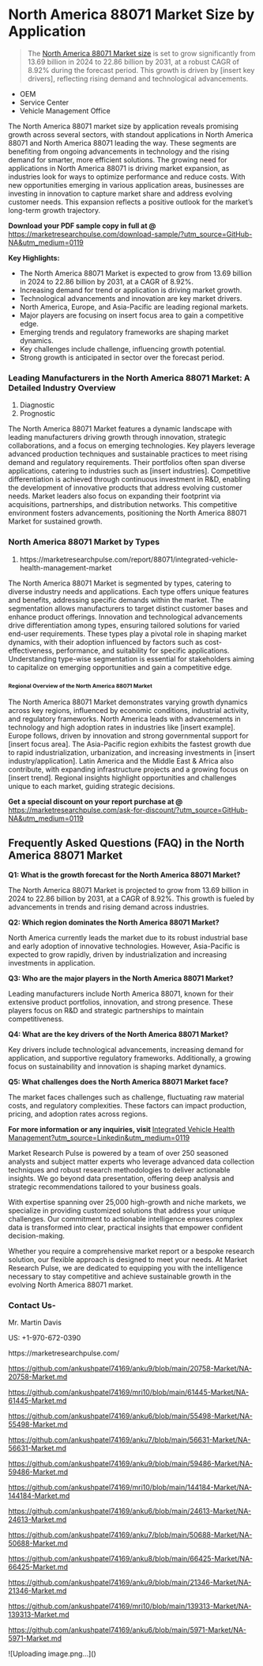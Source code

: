 <h1>North America 88071 Market&nbsp;Size by Application</h1><blockquote><p>The <a href="https://marketresearchpulse.com/download-sample/?utm_source=GitHub-NA&amp;utm_medium=0119">North America 88071 Market size</a> is set to grow significantly from 13.69 billion in 2024 to 22.86 billion by 2031, at a robust CAGR of 8.92% during the forecast period. This growth is driven by [insert key drivers], reflecting rising demand and technological advancements.</p></blockquote><ul><li>OEM <li> Service Center <li> Vehicle Management Office</li></ul><p>The North America 88071 market size by application reveals promising growth across several sectors, with standout applications in North America 88071 and North America 88071 leading the way. These segments are benefiting from ongoing advancements in technology and the rising demand for smarter, more efficient solutions. The growing need for applications in North America 88071 is driving market expansion, as industries look for ways to optimize performance and reduce costs. With new opportunities emerging in various application areas, businesses are investing in innovation to capture market share and address evolving customer needs. This expansion reflects a positive outlook for the market’s long-term growth trajectory.</p><p><strong>Download your PDF sample copy in full at @ </strong><a href="https://marketresearchpulse.com/download-sample/?utm_source=GitHub-NA&amp;utm_medium=0119">https://marketresearchpulse.com/download-sample/?utm_source=GitHub-NA&amp;utm_medium=0119</a></p><p><strong>Key Highlights: </strong></p><ul><li>The North America 88071 Market is expected to grow from 13.69 billion in 2024 to 22.86 billion by 2031, at a CAGR of 8.92%.</li><li>Increasing demand for trend or application is driving market growth.</li><li>Technological advancements and innovation are key market drivers.</li><li>North America, Europe, and Asia-Pacific are leading regional markets.</li><li>Major players are focusing on insert focus area to gain a competitive edge.</li><li>Emerging trends and regulatory frameworks are shaping market dynamics.</li><li>Key challenges include challenge, influencing growth potential.</li><li>Strong growth is anticipated in sector over the forecast period.</li></ul><h3>Leading Manufacturers in the North America 88071 Market: A Detailed Industry Overview</h3><ol><li>Diagnostic <li> Prognostic</li></ol><div class="flex max-w-full flex-col flex-grow"><div class="min-h-8 text-message flex w-full flex-col items-end gap-2 whitespace-normal break-words [.text-message+&amp;]:mt-5" dir="auto" data-message-author-role="assistant" data-message-id="fd8432e4-4910-450d-b182-61b7bfb0a01f" data-message-model-slug="gpt-4o"><div class="flex w-full flex-col gap-1 empty:hidden first:pt-[3px]"><div class="markdown prose w-full break-words dark:prose-invert light"><p>The North America 88071 Market features a dynamic landscape with leading manufacturers driving growth through innovation, strategic collaborations, and a focus on emerging technologies. Key players leverage advanced production techniques and sustainable practices to meet rising demand and regulatory requirements. Their portfolios often span diverse applications, catering to industries such as [insert industries]. Competitive differentiation is achieved through continuous investment in R&amp;D, enabling the development of innovative products that address evolving customer needs. Market leaders also focus on expanding their footprint via acquisitions, partnerships, and distribution networks. This competitive environment fosters advancements, positioning the North America 88071 Market for sustained growth.</p></div></div></div></div><h3>North America 88071 Market by Types</h3><ol><li>https://marketresearchpulse.com/report/88071/integrated-vehicle-health-management-market</li></ol><div class="flex max-w-full flex-col flex-grow"><div class="min-h-8 text-message flex w-full flex-col items-end gap-2 whitespace-normal break-words [.text-message+&amp;]:mt-5" dir="auto" data-message-author-role="assistant" data-message-id="084470be-0bb7-4664-bddf-5156b4f41249" data-message-model-slug="gpt-4o-mini"><div class="flex w-full flex-col gap-1 empty:hidden first:pt-[3px]"><div class="markdown prose w-full break-words dark:prose-invert light"><p>The North America 88071 Market is segmented by types, catering to diverse industry needs and applications. Each type offers unique features and benefits, addressing specific demands within the market. The segmentation allows manufacturers to target distinct customer bases and enhance product offerings. Innovation and technological advancements drive differentiation among types, ensuring tailored solutions for varied end-user requirements. These types play a pivotal role in shaping market dynamics, with their adoption influenced by factors such as cost-effectiveness, performance, and suitability for specific applications. Understanding type-wise segmentation is essential for stakeholders aiming to capitalize on emerging opportunities and gain a competitive edge.</p></div></div></div></div><h3><span style="font-size: 11px;">Regional Overview of the North America 88071 Market</span></h3><div class="flex max-w-full flex-col flex-grow"><div class="min-h-8 text-message flex w-full flex-col items-end gap-2 whitespace-normal break-words [.text-message+&amp;]:mt-5" dir="auto" data-message-author-role="assistant" data-message-id="e9038762-ce64-4e30-91c9-9bd413514231" data-message-model-slug="gpt-4o-mini"><div class="flex w-full flex-col gap-1 empty:hidden first:pt-[3px]"><div class="markdown prose w-full break-words dark:prose-invert light"><p>The North America 88071 Market demonstrates varying growth dynamics across key regions, influenced by economic conditions, industrial activity, and regulatory frameworks. North America leads with advancements in technology and high adoption rates in industries like [insert example]. Europe follows, driven by innovation and strong governmental support for [insert focus area]. The Asia-Pacific region exhibits the fastest growth due to rapid industrialization, urbanization, and increasing investments in [insert industry/application]. Latin America and the Middle East &amp; Africa also contribute, with expanding infrastructure projects and a growing focus on [insert trend]. Regional insights highlight opportunities and challenges unique to each market, guiding strategic decisions.</p></div></div></div></div><p><strong>Get a special discount on your report purchase at @ </strong><a href="https://marketresearchpulse.com/ask-for-discount/?utm_source=GitHub-NA&amp;utm_medium=0119">https://marketresearchpulse.com/ask-for-discount/?utm_source=GitHub-NA&amp;utm_medium=0119</a></p><h2>Frequently Asked Questions (FAQ) in the North America 88071 Market</h2><p><strong>Q1: What is the growth forecast for the North America 88071 Market?</strong></p><p>The North America 88071 Market is projected to grow from 13.69 billion in 2024 to 22.86 billion by 2031, at a CAGR of 8.92%. This growth is fueled by advancements in trends and rising demand across industries.</p><p><strong>Q2: Which region dominates the North America 88071 Market?</strong></p><p>North America currently leads the market due to its robust industrial base and early adoption of innovative technologies. However, Asia-Pacific is expected to grow rapidly, driven by industrialization and increasing investments in application.</p><p><strong>Q3: Who are the major players in the North America 88071 Market?</strong></p><p>Leading manufacturers include North America 88071, known for their extensive product portfolios, innovation, and strong presence. These players focus on R&amp;D and strategic partnerships to maintain competitiveness.</p><p><strong>Q4: What are the key drivers of the North America 88071 Market?</strong></p><p>Key drivers include technological advancements, increasing demand for application, and supportive regulatory frameworks. Additionally, a growing focus on sustainability and innovation is shaping market dynamics.</p><p><strong>Q5: What challenges does the North America 88071 Market face?</strong></p><p>The market faces challenges such as challenge, fluctuating raw material costs, and regulatory complexities. These factors can impact production, pricing, and adoption rates across regions.</p><p><strong>For more information or any inquiries, visit&nbsp;</strong><a href="Integrated Vehicle Health Management?utm_source=Linkedin&utm_medium=0119">Integrated Vehicle Health Management?utm_source=Linkedin&utm_medium=0119</a></p><p>Market Research Pulse is powered by a team of over 250 seasoned analysts and subject matter experts who leverage advanced data collection techniques and robust research methodologies to deliver actionable insights. We go beyond data presentation, offering deep analysis and strategic recommendations tailored to your business goals.</p><p>With expertise spanning over 25,000 high-growth and niche markets, we specialize in providing customized solutions that address your unique challenges. Our commitment to actionable intelligence ensures complex data is transformed into clear, practical insights that empower confident decision-making.</p><p>Whether you require a comprehensive market report or a bespoke research solution, our flexible approach is designed to meet your needs. At Market Research Pulse, we are dedicated to equipping you with the intelligence necessary to stay competitive and achieve sustainable growth in the evolving North America 88071 market.</p><h3><strong>Contact Us-</strong></h3><p>Mr. Martin Davis</p><p>US: +1-970-672-0390</p><p>https://marketresearchpulse.com/</p><p><a href="https://github.com/ankushpatel74169/anku9/blob/main/20758-Market/NA-20758-Market.md">https://github.com/ankushpatel74169/anku9/blob/main/20758-Market/NA-20758-Market.md</a></p><p><a href="https://github.com/ankushpatel74169/mri10/blob/main/61445-Market/NA-61445-Market.md">https://github.com/ankushpatel74169/mri10/blob/main/61445-Market/NA-61445-Market.md</a></p><p><a href="https://github.com/ankushpatel74169/anku6/blob/main/55498-Market/NA-55498-Market.md">https://github.com/ankushpatel74169/anku6/blob/main/55498-Market/NA-55498-Market.md</a></p><p><a href="https://github.com/ankushpatel74169/anku7/blob/main/56631-Market/NA-56631-Market.md">https://github.com/ankushpatel74169/anku7/blob/main/56631-Market/NA-56631-Market.md</a></p><p><a href="https://github.com/ankushpatel74169/anku9/blob/main/59486-Market/NA-59486-Market.md">https://github.com/ankushpatel74169/anku9/blob/main/59486-Market/NA-59486-Market.md</a></p><p><a href="https://github.com/ankushpatel74169/mri10/blob/main/144184-Market/NA-144184-Market.md">https://github.com/ankushpatel74169/mri10/blob/main/144184-Market/NA-144184-Market.md</a></p><p><a href="https://github.com/ankushpatel74169/anku6/blob/main/24613-Market/NA-24613-Market.md">https://github.com/ankushpatel74169/anku6/blob/main/24613-Market/NA-24613-Market.md</a></p><p><a href="https://github.com/ankushpatel74169/anku7/blob/main/50688-Market/NA-50688-Market.md">https://github.com/ankushpatel74169/anku7/blob/main/50688-Market/NA-50688-Market.md</a></p><p><a href="https://github.com/ankushpatel74169/anku8/blob/main/66425-Market/NA-66425-Market.md">https://github.com/ankushpatel74169/anku8/blob/main/66425-Market/NA-66425-Market.md</a></p><p><a href="https://github.com/ankushpatel74169/anku9/blob/main/21346-Market/NA-21346-Market.md">https://github.com/ankushpatel74169/anku9/blob/main/21346-Market/NA-21346-Market.md</a></p><p><a href="https://github.com/ankushpatel74169/mri10/blob/main/139313-Market/NA-139313-Market.md">https://github.com/ankushpatel74169/mri10/blob/main/139313-Market/NA-139313-Market.md</a></p><p><a href="https://github.com/ankushpatel74169/anku6/blob/main/5971-Market/NA-5971-Market.md">https://github.com/ankushpatel74169/anku6/blob/main/5971-Market/NA-5971-Market.md</a></p>
![Uploading image.png…]()
